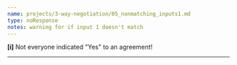 ```yaml
---
name: projects/3-way-negotiation/05_nonmatching_inputs1.md
type: noResponse
notes: warning for if input 1 doesn't match
---
```


**[i]** Not everyone indicated "Yes" to an agreement! 

---
